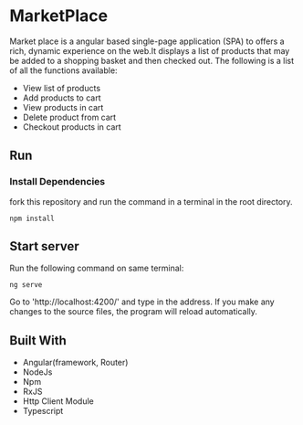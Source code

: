 # MarketPlace

Market place is a angular based  single-page application (SPA) to offers a rich, dynamic experience on the web.It displays a list of products that may be added to a shopping basket and then checked out. The following is a list of all the functions available:

* View list of products
* Add products to cart
* View products in cart
* Delete product from cart 
* Checkout products in cart 


## Run 
### Install Dependencies 
fork this repository and run the command in a terminal in the root directory.

```
npm install
```

## Start server
Run the following command on same terminal:
```
ng serve
```
Go to 'http://localhost:4200/' and type in the address. If you make any changes to the source files, the program will reload automatically.

## Built With

* Angular(framework, Router)
* NodeJs
* Npm
* RxJS
* Http Client Module
* Typescript

